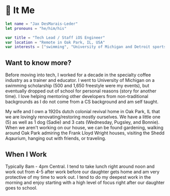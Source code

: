 # 👻 It Me

```swift
let name = "Jax DesMarais-Leder"
let pronouns = "he/him/his"

var title = "Tech Lead / Staff iOS Engineer"
var location = "Remote in Oak Park, IL, USA"
var interests = ["swimming", "University of Michigan and Detroit sports", "home renovations", "coffee", "tattoos"]
```

## Want to know more?

Before moving into tech, I worked for a decade in the specialty coffee industry as a trainer and educator. I went to University of Michigan on a swimming scholarship (500 and 1,650 freestyle were my events), but eventually dropped out of school for personal reasons (story for another time). I love helping mentoring other developers from non-traditional backgrounds as I do not come from a CS background and am self taught.

My wife and I own a 1920s dutch colonial revival home in Oak Park, IL that we are lovingly renovating/restoring mostly ourselves. We have a little one (5) as well as 1 dog (Sadie) and 3 cats (Wednesday, Pugsley, and Bonnie). When we aren't working on our house, we can be found gardening, walking around Oak Park admiring the Frank Lloyd Wright houses, visiting the Shedd Aqaurium, hanging out with friends, or traveling.

## When I Work

Typically 8am - 4pm Central. I tend to take lunch right around noon and work out from 4-5 after work before our daughter gets home and am very protective of my time to work out. I tend to do my deepest work in the morning and enjoy starting with a high level of focus right after our daughter goes to school.
